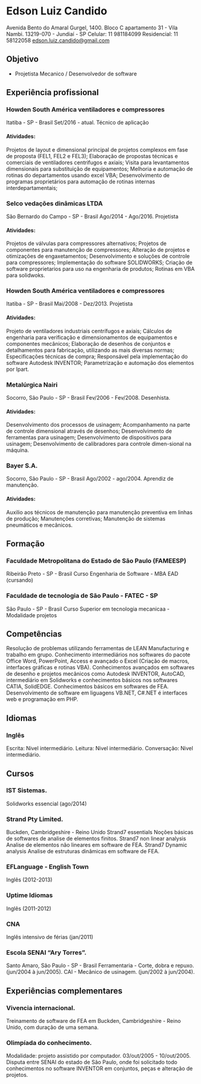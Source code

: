 # Edson Luiz Candido
Avenida Bento do Amaral Gurgel, 1400.
Bloco C apartamento 31 - Vila Nambi.
13219-070 - Jundiaí - SP
Celular: 11 981184099
Residencial: 11 58122058
edson.luiz.candido@gmail.com
## Objetivo
- Projetista Mecanico / Desenvolvedor de software
## Experiência profissional
### Howden South América ventiladores e compressores
Itatiba - SP - Brasil
Set/2016 - atual.
Técnico de aplicação
#### Atividades:
Projetos de layout e dimensional principal de projetos complexos em fase de proposta (FEL1, FEL2 e FEL3);
Elaboração de propostas técnicas e comerciais de ventiladores centrifugos e axiais;
Visita para levantamentos dimensionais para substituição de equipamentos;
Melhoria e automação de rotinas do departamentos usando excel VBA;
Desenvolvimento de programas proprietários para automação de rotinas internas interdepartamentais;
### Selco vedações dinâmicas LTDA
São Bernardo do Campo - SP - Brasil
Ago/2014 - Ago/2016.
Projetista
#### Atividades:
Projetos de válvulas para compressores alternativos;
Projetos de componentes para manutenção de compressores;
Alteração de projetos e otimizações de engaxetamentos;
Desenvolvimento e soluções de controle para compressores;
Implementação do software SOLIDWORKS;
Criação de software proprietarios para uso na engenharia de produtos;
Rotinas em VBA para solidwoks.
### Howden South América ventiladores e compressores
Itatiba - SP - Brasil
Mai/2008 - Dez/2013.
Projetista
#### Atividades:
Projeto de ventiladores industriais centrífugos e axiais;
Cálculos de engenharia para verificação e dimensionamentos de equipamentos e componentes mecânicos;
Elaboração de desenhos de conjuntos e detalhamentos para fabricação, utilizando as mais diversas normas;
Especificações técnicas de compra;
Responsável pela implementação do software Autodesk INVENTOR;
Parametrização e automação dos elementos por Ipart.
### Metalúrgica Nairi
Socorro, São Paulo - SP - Brasil
Fev/2006 - Fev/2008.
Desenhista.
#### Atividades:
Desenvolvimento dos processos de usinagem;
Acompanhamento na parte de controle dimensional através de desenhos;
Desenvolvimento de ferramentas para usinagem;
Desenvolvimento de dispositivos para usinagem;
Desenvolvimento de calibradores para controle dimen-sional na máquina.
### Bayer S.A.
Socorro, São Paulo - SP - Brasil
Ago/2002 - ago/2004.
Aprendiz de manutenção.
#### Atividades:
Auxilio aos técnicos de manutenção para manutenção preventiva em linhas de produção;
Manutenções corretivas;
Manutenção de sistemas pneumáticos e mecânicos.
## Formação
### Faculdade Metropolitana do Estado de São Paulo (FAMEESP)
Ribeirão Preto - SP - Brasil
Curso Engenharia de Software - MBA EAD (cursando)
### Faculdade de tecnologia de São Paulo  - FATEC - SP
São Paulo - SP - Brasil
Curso Superior em tecnologia mecanicaa - Modalidade projetos
## Competências
Resolução de problemas utilizando ferramentas de LEAN Manufacturing e trabalho em grupo.
Conhecimento intermediários nos softwares do pacote Office Word, PowerPoint, Access e avançado o Excel (Criação de macros, interfaces gráficas e rotinas VBA).
Conhecimentos avançados em softwares de desenho e projetos mecânicos como Autodesk INVENTOR, AutoCAD, intermediário em Solidworks e conhecimentos básicos nos softwares CATIA, SolidEDGE.
Conhecimentos básicos em softwares de FEA.
Desenvolvimento de software em liguagens VB.NET, C#.NET é interfaces web e programação em PHP.
## Idiomas
### Inglês
Escrita: Nivel intermediário.
Leitura: Nivel intermediário.
Conversação: Nivel intermediário.
## Cursos
### IST Sistemas.
Solidworks essencial (ago/2014)
### Strand Pty Limited.
Buckden, Cambridgeshire - Reino Unido
Strand7 essentials
Noções básicas de softwares de analise de elementos finitos.
Strand7 non linear analysis
Analise de elementos não lineares em software de FEA.
Strand7 Dynamic analysis
Analise de estruturas dinâmicas em software de FEA.
### EFLanguage - English Town
Inglês (2012-2013)
### Uptime Idiomas
Inglês (2011-2012)
### CNA
Inglês intensivo de férias (jan/2011)
### Escola SENAI “Ary Torres”.
Santo Amaro, São Paulo - SP - Brasil
Ferramentaria - Corte, dobra e repuxo.
(jun/2004 à jun/2005).
CAI - Mecânico de usinagem.
(jun/2002 à jun/2004).
## Experiências complementares
### Vivencia internacional.
Treinamento de software de FEA em Buckden, Cambridgeshire - Reino Unido, com duração de uma semana.
### Olimpíada do conhecimento.
Modalidade: projeto assistido por computador.
03/out/2005 - 10/out/2005.
Disputa entre SENAI do estado de São Paulo, onde foi solicitado todo conhecimentos no software INVENTOR em conjuntos, peças e alteração de projetos.
